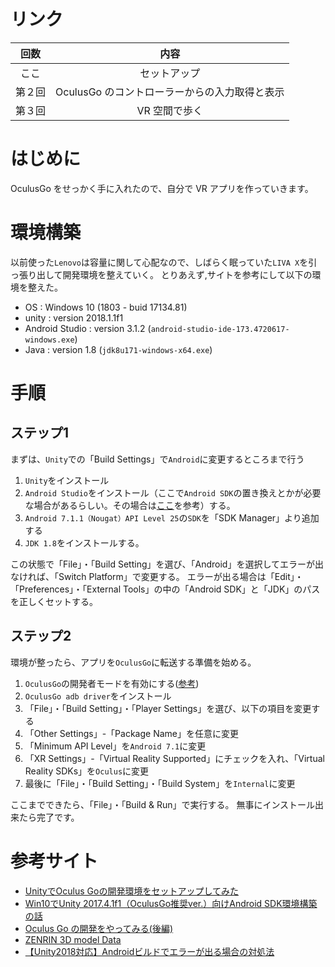 # リンク

| 回数 | 内容 |
|:--:|:--:|
| ここ | セットアップ |
| 第２回 | OculusGo のコントローラーからの入力取得と表示 |
| 第３回 | VR 空間で歩く |

# はじめに

OculusGo をせっかく手に入れたので、自分で VR アプリを作っていきます。


# 環境構築

以前使った`Lenovo`は容量に関して心配なので、しばらく眠っていた`LIVA X`を引っ張り出して開発環境を整えていく。
とりあえず,サイトを参考にして以下の環境を整えた。

* OS : Windows 10 (1803 - buid 17134.81)
* unity : version 2018.1.1f1
* Android Studio : version 3.1.2 (`android-studio-ide-173.4720617-windows.exe`)
* Java : version 1.8 (`jdk8u171-windows-x64.exe`)

# 手順

## ステップ1

まずは、`Unity`での「Build Settings」で`Android`に変更するところまで行う
1. `Unity`をインストール
1. `Android Studio`をインストール（ここで`Android SDK`の置き換えとかが必要な場合があるらしい。その場合は[ここ](http://greety.sakura.ne.jp/redo/2018/05/oculus-go-mirage-solo-unity-android-sdk.html)を参考）する。
1. `Android 7.1.1（Nougat）API Level 25`の`SDK`を「SDK Manager」より追加する
1. `JDK 1.8`をインストールする。

この状態で「File」・「Build Setting」を選び、「Android」を選択してエラーが出なければ、「Switch Platform」で変更する。
エラーが出る場合は「Edit」・「Preferences」・「External Tools」の中の「Android SDK」と「JDK」のパスを正しくセットする。

## ステップ2

環境が整ったら、アプリを`OculusGo`に転送する準備を始める。

1. `OculusGo`の開発者モードを有効にする([参考](http://mogamitsuchikawa.hatenablog.jp/entry/2018/05/12/123422))
1. `OculusGo adb driver`をインストール
1. 「File」・「Build Setting」・「Player Settings」を選び、以下の項目を変更する
1. 「Other Settings」-「Package Name」を任意に変更
1. 「Minimum API Level」を`Android 7.1`に変更
1. 「XR Settings」-「Virtual Reality Supported」にチェックを入れ、「Virtual Reality SDKs」を`Oculus`に変更
1. 最後に「File」・「Build Setting」・「Build System」を`Internal`に変更

ここまでできたら、「File」・「Build & Run」で実行する。
無事にインストール出来たら完了です。

# 参考サイト
* [UnityでOculus Goの開発環境をセットアップしてみた](http://www.yoshidayo.com/entry/2018/05/09/103503)
* [Win10でUnity 2017.4.1f1（OculusGo推奨ver.）向けAndroid SDK環境構築の話 ](http://greety.sakura.ne.jp/redo/2018/05/oculus-go-mirage-solo-unity-android-sdk.html)
* [Oculus Go の開発をやってみる(後編)](http://mogamitsuchikawa.hatenablog.jp/entry/2018/05/12/123422)
* [ZENRIN 3D model Data](http://www.zenrin.co.jp/product/service/3d/asset/)
* [【Unity2018対応】Androidビルドでエラーが出る場合の対処法](http://nn-hokuson.hatenablog.com/entry/2017/09/05/202327)